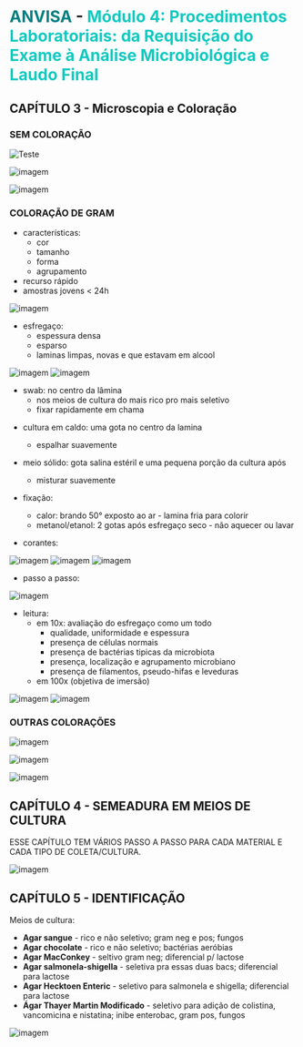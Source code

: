 # <span style="color:teal"> ANVISA </span> - <span style="color:#12cac1">Módulo 4: Procedimentos Laboratoriais: da Requisição do Exame à Análise Microbiológica e Laudo Final </span>

## CAPÍTULO 3 - Microscopia e Coloração

### SEM COLORAÇÃO

![Teste](./assets/sem_coloracao1.png)

![imagem](./assets/sem_coloracao2.png)

![imagem](./assets/sem_coloracao3.png)

### COLORAÇÃO DE GRAM

- características:
  - cor
  - tamanho
  - forma
  - agrupamento
- recurso rápido
- amostras jovens < 24h

![imagem](./assets/gram1.png)

- esfregaço:
  - espessura densa
  - esparso
  - laminas limpas, novas e que estavam em alcool

![imagem](./assets/esfregaco1.png)
![imagem](./assets/esfregaco2.png)

- swab: no centro da lâmina
  - nos meios de cultura do mais rico pro mais seletivo
  - fixar rapidamente em chama

* cultura em caldo: uma gota no centro da lamina
  - espalhar suavemente
* meio sólido: gota salina estéril e uma pequena porção da cultura após
  - misturar suavemente
* fixação:

  - calor: brando 50° exposto ao ar - lamina fria para colorir
  - metanol/etanol: 2 gotas após esfregaço seco - não aquecer ou lavar

* corantes:

![imagem](./assets/reagentes_gram1.png)
![imagem](./assets/reagentes_gram2.png)
![imagem](./assets/reagentes_gram3.png)

- passo a passo:

![imagem](./assets/passo_a_passo_gram1.png)

- leitura:
  - em 10x: avaliação do esfregaço como um todo
    - qualidade, uniformidade e espessura
    - presença de células normais
    - presença de bactérias tipicas da microbiota
    - presença, localização e agrupamento microbiano
    - presença de filamentos, pseudo-hifas e leveduras
  - em 100x (objetiva de imersão)

![imagem](./assets/quantificacao_gram.png)
![imagem](./assets/revisao_de_resultados_gram.png)

### OUTRAS COLORAÇÕES

![imagem](./assets/06213330.png)

![imagem](./assets/06213451.png)

![imagem](./assets/06213516.png)

## CAPÍTULO 4 - SEMEADURA EM MEIOS DE CULTURA

ESSE CAPÍTULO TEM VÁRIOS PASSO A PASSO PARA CADA MATERIAL E CADA TIPO DE COLETA/CULTURA.

![imagem](./assets/06213836.png)

## CAPÍTULO 5 - IDENTIFICAÇÃO

Meios de cultura:

- **Agar sangue** - rico e não seletivo; gram neg e pos; fungos
- **Agar chocolate** - rico e não seletivo; bactérias aeróbias
- **Agar MacConkey** - seltivo gram neg; diferencial p/ lactose
- **Agar salmonela-shigella** - seletiva pra essas duas bacs; diferencial para lactose
- **Agar Hecktoen Enteric** - seletivo para salmonela e shigella; diferencial para lactose
- **Ágar Thayer Martin Modificado** - seletivo para adição de colistina, vancomicina e nistatina; inibe enterobac, gram pos, fungos

![imagem](./assets/06214533.png)
